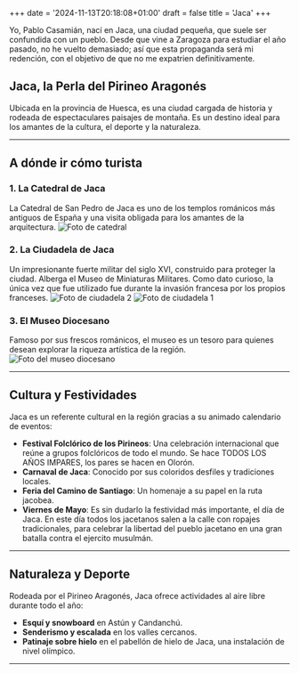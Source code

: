 +++
date = '2024-11-13T20:18:08+01:00'
draft = false
title = 'Jaca'
+++


Yo, Pablo Casamián, nací en Jaca, una ciudad pequeña, que suele ser confundida con un pueblo. Desde que vine a Zaragoza para estudiar el año pasado, no he vuelto demasiado; así que esta propaganda será mi redención, con el objetivo de que no me expatrien definitivamente.

## Jaca, la Perla del Pirineo Aragonés

Ubicada en la provincia de Huesca, es una ciudad cargada de historia y rodeada de espectaculares paisajes de montaña. Es un destino ideal para los amantes de la cultura, el deporte y la naturaleza.

---

## **A dónde ir cómo turista**

### 1. **La Catedral de Jaca**
La Catedral de San Pedro de Jaca es uno de los templos románicos más antiguos de España y una visita obligada para los amantes de la arquitectura.
![Foto de catedral](/images/jaca3.jpg)

### 2. **La Ciudadela de Jaca**
Un impresionante fuerte militar del siglo XVI, construido para proteger la ciudad. Alberga el Museo de Miniaturas Militares. Como dato curioso, la única vez que fue utilizado fue durante la invasión francesa por los propios franceses. 
![Foto de ciudadela 2](/images/jaca.jpg)
![Foto de ciudadela 1](/images/jaca2.jpg)

### 3. **El Museo Diocesano**
Famoso por sus frescos románicos, el museo es un tesoro para quienes desean explorar la riqueza artística de la región.
![Foto del museo diocesano](/images/jaca4.jpg)

---

## **Cultura y Festividades**

Jaca es un referente cultural en la región gracias a su animado calendario de eventos:
- **Festival Folclórico de los Pirineos**: Una celebración internacional que reúne a grupos folclóricos de todo el mundo. Se hace  TODOS LOS AÑOS IMPARES, los pares se hacen en Olorón. 
- **Carnaval de Jaca**: Conocido por sus coloridos desfiles y tradiciones locales.
- **Feria del Camino de Santiago**: Un homenaje a su papel en la ruta jacobea.
- **Viernes de Mayo**: Es sin dudarlo la festividad más importante, el día de Jaca. En este día todos los jacetanos salen a la calle con ropajes tradicionales, para celebrar la libertad del pueblo jacetano en una gran batalla contra el ejercito musulmán. 

---

## **Naturaleza y Deporte**

Rodeada por el Pirineo Aragonés, Jaca ofrece actividades al aire libre durante todo el año:
- **Esquí y snowboard** en Astún y Candanchú.
- **Senderismo y escalada** en los valles cercanos.
- **Patinaje sobre hielo** en el pabellón de hielo de Jaca, una instalación de nivel olímpico.
---
